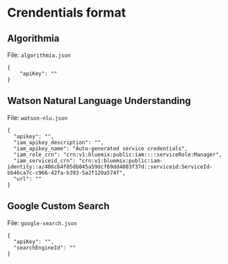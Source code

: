 # Crendentials format

## Algorithmia

File: `algorithmia.json`

```
{
    "apiKey": ""
}
```

## Watson Natural Language Understanding

File: `watson-nlu.json`

```
{
  "apikey": "",
  "iam_apikey_description": "",
  "iam_apikey_name": "Auto-generated service credentials",
  "iam_role_crn": "crn:v1:bluemix:public:iam::::serviceRole:Manager",
  "iam_serviceid_crn": "crn:v1:bluemix:public:iam-identity::a/406cb4f05db845a59dcf69dd4803f37d::serviceid:ServiceId-bb46ca7c-c966-42fa-b393-5a2f120a574f",
  "url": ""
}
```

## Google Custom Search

File: `google-search.json`

```
{
  "apiKey": "",
  "searchEngineId": ""
}
```